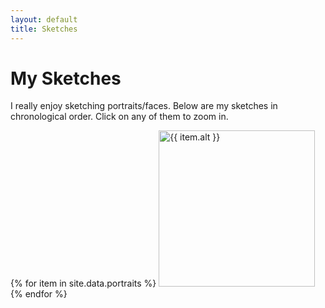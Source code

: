 ```yaml
---
layout: default
title: Sketches
---
```


# My Sketches

I really enjoy sketching portraits/faces. Below are my sketches in chronological order.
Click on any of them to zoom in.

<div class="box">
    {% for item in site.data.portraits %}
    <a href="assets/images/portraits/{{ item.src }}">
        <img class="sketches" src="assets/images/portraits/{{ item.src }}"
        alt="{{ item.alt }}" title="{{ item.title }}" height="250px">   
    </a>
    {% endfor %}
</div>  